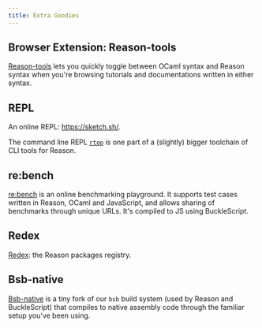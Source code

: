 ```yaml
---
title: Extra Goodies
---
```


## Browser Extension: Reason-tools

[Reason-tools](https://github.com/reasonml/reason-tools) lets you quickly toggle between OCaml syntax and Reason syntax when you're browsing tutorials and documentations written in either syntax.

## REPL

An online REPL: https://sketch.sh/.

The command line REPL [`rtop`](https://github.com/reasonml/reason-cli) is one part of a (slightly) bigger toolchain of CLI tools for Reason.

## re:bench

[re:bench](https://rebench.github.io) is an online benchmarking playground. It supports test cases written in Reason, OCaml and JavaScript, and allows sharing of benchmarks through unique URLs. It's compiled to JS using BuckleScript.

## Redex

[Redex](https://redex.github.io): the Reason packages registry.

## Bsb-native

[Bsb-native](https://github.com/bsansouci/bsb-native) is a tiny fork of our `bsb` build system (used by Reason and BuckleScript) that compiles to native assembly code through the familiar setup you've been using.
